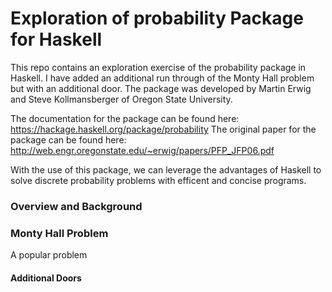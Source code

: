 # Exploration of probability Package for Haskell

This repo contains an exploration exercise of the probability package in Haskell. I have added an additional run through of the Monty Hall problem but with an additional door. The package was developed by Martin Erwig and Steve Kollmansberger of Oregon State University. 

The documentation for the package can be found here: https://hackage.haskell.org/package/probability
The original paper for the package can be found here: http://web.engr.oregonstate.edu/~erwig/papers/PFP_JFP06.pdf

With the use of this package, we can leverage the advantages of Haskell to solve discrete probability problems with efficent and concise programs. 

### Overview and Background




### Monty Hall Problem

A popular problem 




#### Additional Doors





